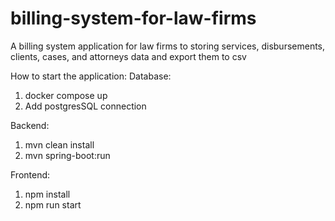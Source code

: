# billing-system-for-law-firms
A billing system application for law firms to storing services, disbursements, clients, cases, and attorneys data and export them to csv

How to start the application:
Database:
1. docker compose up
2. Add postgresSQL connection
   
Backend:
1. mvn clean install
2. mvn spring-boot:run

Frontend:
1. npm install
2. npm run start
